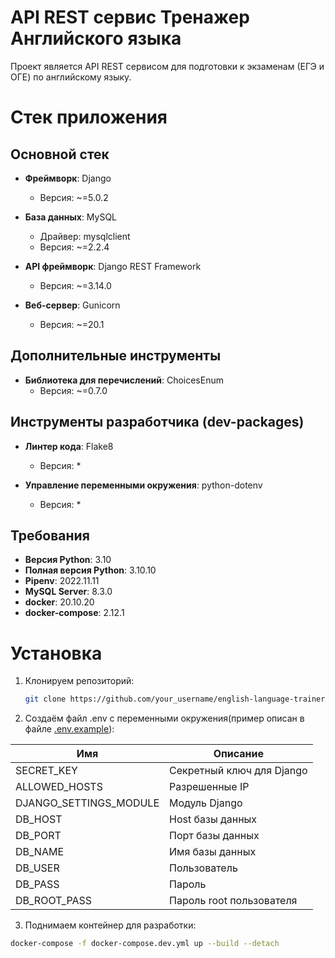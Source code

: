 # API REST сервис Тренажер Английского языка 

Проект является API REST сервисом для подготовки к экзаменам (ЕГЭ и ОГЕ) по английскому языку.

# Стек приложения

## Основной стек

- **Фреймворк**: Django
  - Версия: ~=5.0.2

- **База данных**: MySQL
  - Драйвер: mysqlclient
  - Версия: ~=2.2.4

- **API фреймворк**: Django REST Framework
  - Версия: ~=3.14.0

- **Веб-сервер**: Gunicorn
  - Версия: ~=20.1

## Дополнительные инструменты

- **Библиотека для перечислений**: ChoicesEnum
  - Версия: ~=0.7.0


## Инструменты разработчика (dev-packages)

- **Линтер кода**: Flake8
  - Версия: *

- **Управление переменными окружения**: python-dotenv
  - Версия: *

## Требования

- **Версия Python**: 3.10
- **Полная версия Python**: 3.10.10
- **Pipenv**: 2022.11.11
- **MySQL Server**: 8.3.0
- **docker**: 20.10.20
- **docker-compose**: 2.12.1

# Установка

1. Клонируем репозиторий:
   ```bash
   git clone https://github.com/your_username/english-language-trainer-backend.git
   ```

2. Создаём файл .env с переменными окружения(пример описан в файле [.env.example](.env.example)):

  | Имя                    | Описание                  |
  |------------------------|---------------------------|
  | SECRET_KEY             | Секретный ключ для Django |
  | ALLOWED_HOSTS          | Разрешенные IP            |
  | DJANGO_SETTINGS_MODULE | Модуль Django             |
  | DB_HOST                | Host базы данных          |
  | DB_PORT                | Порт базы данных          |
  | DB_NAME                | Имя базы данных           |
  | DB_USER                | Пользователь              |
  | DB_PASS                | Пароль                    |
  | DB_ROOT_PASS           | Пароль root пользователя  |

3. Поднимаем контейнер для разработки:
  ```bash
  docker-compose -f docker-compose.dev.yml up --build --detach
  ```